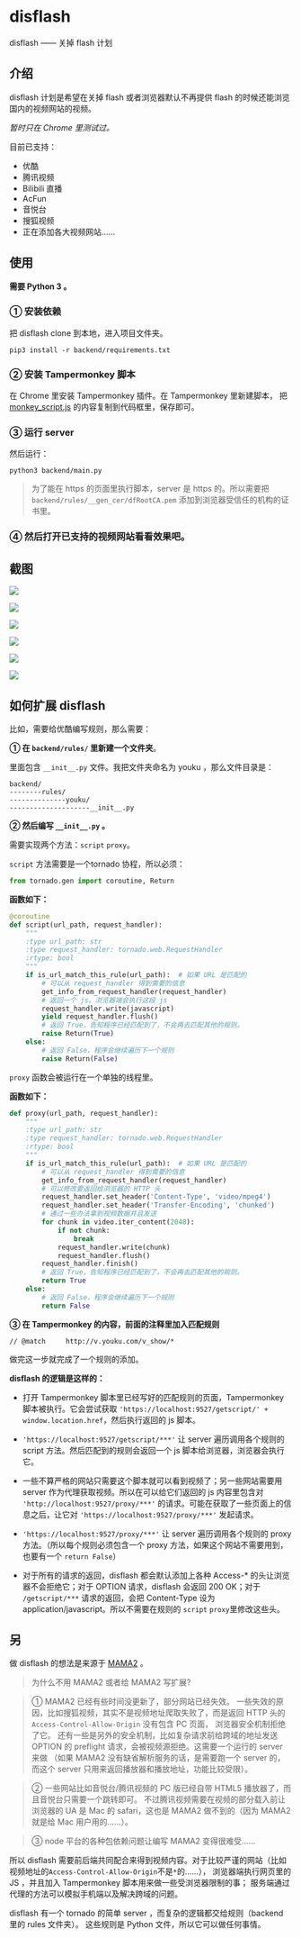 # disflash
disflash —— 关掉 flash 计划

## 介绍
disflash 计划是希望在关掉 flash 或者浏览器默认不再提供 flash 的时候还能浏览国内的视频网站的视频。

*暂时只在 Chrome 里测试过。*

目前已支持：

* 优酷
* 腾讯视频
* Bilibili 直播
* AcFun
* 音悦台
* 搜狐视频
* 正在添加各大视频网站……

## 使用

**需要 Python 3 。**

### ① 安装依赖
把 disflash clone 到本地，进入项目文件夹。
```
pip3 install -r backend/requirements.txt
```

### ② 安装 Tampermonkey 脚本

在 Chrome 里安装 Tampermonkey 插件。在 Tampermonkey 里新建脚本，
把 [monkey_script.js](https://github.com/sljeff/disflash/blob/master/monkey_script.js) 的内容复制到代码框里，保存即可。

### ③ 运行 server
然后运行：

```
python3 backend/main.py
```

> 为了能在 https 的页面里执行脚本，server 是 https 的。所以需要把 `backend/rules/__gen_cer/dfRootCA.pem` 添加到浏览器受信任的机构的证书里。

### ④ 然后打开已支持的视频网站看看效果吧。

## 截图
![](show_pic/bilive.png)

![](show_pic/youku.png)

![](show_pic/acfun.png)

![](show_pic/sohu.png)

![](show_pic/yinyuetai.png)

![](show_pic/vqq.png)

## 如何扩展 disflash
比如，需要给优酷编写规则，那么需要：

**① 在 `backend/rules/` 里新建一个文件夹**。

里面包含 `__init__.py` 文件。我把文件夹命名为 youku ，那么文件目录是：
```
backend/
--------rules/
--------------youku/
--------------------__init__.py
```
**② 然后编写 `__init__.py` 。**

需要实现两个方法：`script` `proxy`。

`script` 方法需要是一个tornado 协程，所以必须：
```python
from tornado.gen import coroutine, Return
```

**函数如下：**
```python
@coroutine
def script(url_path, request_handler):
    """
    :type url_path: str
    :type request_handler: tornado.web.RequestHandler
    :rtype: bool
    """
    if is_url_match_this_rule(url_path):  # 如果 URL 是匹配的
        # 可以从 request_handler 得到需要的信息
        get_info_from_request_handler(request_handler)
        # 返回一个 js。浏览器端会执行这段 js
        request_handler.write(javascript)
        yield request_handler.flush()
        # 返回 True，告知程序已经匹配到了，不会再去匹配其他的规则。
        raise Return(True)
    else:
        # 返回 False，程序会继续遍历下一个规则
        raise Return(False)
```

`proxy` 函数会被运行在一个单独的线程里。

**函数如下：**

```python
def proxy(url_path, request_handler):
    """
    :type url_path: str
    :type request_handler: tornado.web.RequestHandler
    :rtype: bool
    """
    if is_url_match_this_rule(url_path):  # 如果 URL 是匹配的
        # 可以从 request_handler 得到需要的信息
        get_info_from_request_handler(request_handler)
        # 可以修改要返回给浏览器的 HTTP 头
        request_handler.set_header('Content-Type', 'video/mpeg4')
        request_handler.set_header('Transfer-Encoding', 'chunked')
        # 通过一些办法拿到视频数据并且发送
        for chunk in video.iter_content(2048):
            if not chunk:
                break
            request_handler.write(chunk)
            request_handler.flush()
        request_handler.finish()
        # 返回 True，告知程序已经匹配到了，不会再去匹配其他的规则。
        return True
    else:
        # 返回 False，程序会继续遍历下一个规则
        return False
```

**③ 在 Tampermonkey 的内容，前面的注释里加入匹配规则**

```
// @match     http://v.youku.com/v_show/*
```
做完这一步就完成了一个规则的添加。

**disflash 的逻辑是这样的：**

* 打开 Tampermonkey 脚本里已经写好的匹配规则的页面，Tampermonkey 脚本被执行。它会尝试获取 `'https://localhost:9527/getscript/' + window.location.href`，然后执行返回的 js 脚本。

* `'https://localhost:9527/getscript/***'` 让 server 遍历调用各个规则的 script 方法。然后匹配到的规则会返回一个 js 脚本给浏览器，浏览器会执行它。

* 一些不算严格的网站只需要这个脚本就可以看到视频了；另一些网站需要用 server 作为代理获取视频。所以在可以给它们返回的 js 内容里包含对 `'http://localhost:9527/proxy/***'` 的请求。可能在获取了一些页面上的信息之后，让它对 `'https://localhost:9527/proxy/***'` 发起请求。

* `'https://localhost:9527/proxy/***'` 让 server 遍历调用各个规则的 proxy 方法。（所以每个规则必须包含一个 proxy 方法，如果这个网站不需要用到，也要有一个 `return False`）

* 对于所有的请求的返回，disflash 都会默认添加上各种 Access-* 的头让浏览器不会拒绝它；对于 OPTION 请求，disflash 会返回 200 OK；对于 `/getscript/***` 请求的返回，会把 Content-Type 设为 application/javascript。所以不需要在规则的 `script` `proxy`里修改这些头。

## 另

做 disflash 的想法是来源于 [MAMA2](https://github.com/zythum/mama2) 。
> 为什么不用 MAMA2 或者给 MAMA2 写扩展?

> ① MAMA2 已经有些时间没更新了，部分网站已经失效。
一些失效的原因，比如搜狐视频，其实不是视频地址爬取失败了，而是返回 HTTP 头的 `Access-Control-Allow-Origin` 没有包含 PC 页面，
浏览器安全机制拒绝了它。
还有一些是另外的安全机制，比如复杂请求前给跨域的地址发送 OPTION 的 preflight 请求，会被视频源拒绝。这需要一个运行的 server 来做
（如果 MAMA2 没有缺省解析服务的话，是需要跑一个 server 的，而这个 server 只用来返回播放器和播放地址，功能比较受限）。

> ② 一些网站比如音悦台/腾讯视频的 PC 版已经自带 HTML5 播放器了，而且音悦台只需要一个跳转即可。
不过腾讯视频需要在视频的部分载入前让浏览器的 UA 是 Mac 的 safari，这也是 MAMA2 做不到的（因为 MAMA2 就是给 Mac 用户用的……）。

> ③ node 平台的各种包依赖问题让编写 MAMA2 变得很难受……

所以 disflash 需要前后端共同配合来得到视频内容。对于比较严谨的网站（比如视频地址的`Access-Control-Allow-Origin`不是`*`的……），
浏览器端执行网页里的 JS ，并且加入 Tampermonkey 脚本用来做一些受浏览器限制的事；
服务端通过代理的方法可以模拟手机端以及解决跨域的问题。

disflash 有一个 tornado 的简单 server ，而复杂的逻辑都交给规则（backend 里的 rules 文件夹）。
这些规则是 Python 文件，所以它可以做任何事情。
